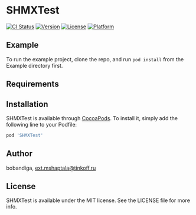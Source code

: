 # SHMXTest

[![CI Status](https://img.shields.io/travis/bobandiga/SHMXTest.svg?style=flat)](https://travis-ci.org/bobandiga/SHMXTest)
[![Version](https://img.shields.io/cocoapods/v/SHMXTest.svg?style=flat)](https://cocoapods.org/pods/SHMXTest)
[![License](https://img.shields.io/cocoapods/l/SHMXTest.svg?style=flat)](https://cocoapods.org/pods/SHMXTest)
[![Platform](https://img.shields.io/cocoapods/p/SHMXTest.svg?style=flat)](https://cocoapods.org/pods/SHMXTest)

## Example

To run the example project, clone the repo, and run `pod install` from the Example directory first.

## Requirements

## Installation

SHMXTest is available through [CocoaPods](https://cocoapods.org). To install
it, simply add the following line to your Podfile:

```ruby
pod 'SHMXTest'
```

## Author

bobandiga, ext.mshaptala@tinkoff.ru

## License

SHMXTest is available under the MIT license. See the LICENSE file for more info.
